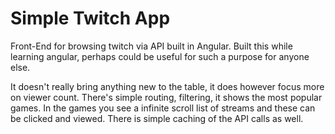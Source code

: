 Simple Twitch App
===============

Front-End for browsing twitch via API built in Angular. Built this while learning angular, perhaps could be useful for such a purpose for anyone else. 

It doesn't really bring anything new to the table, it does however focus more on viewer count. There's simple routing, filtering, it shows the most popular games. In the games you see a infinite scroll list of streams and these can be clicked and viewed. There is simple caching of the API calls as well.